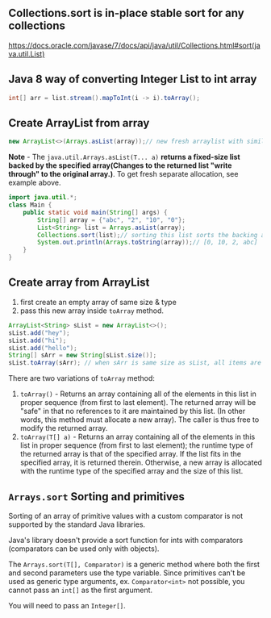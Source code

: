 
## Collections.sort is in-place stable sort for any collections

https://docs.oracle.com/javase/7/docs/api/java/util/Collections.html#sort(java.util.List)

## Java 8 way of converting Integer List to int array

```java
int[] arr = list.stream().mapToInt(i -> i).toArray();
```

## Create ArrayList from array

```java
new ArrayList<>(Arrays.asList(array));// new fresh arraylist with similar contents as array, does not modify the original array
```

**Note** - The `java.util.Arrays.asList(T... a)` **returns a fixed-size list backed by the specified array(Changes to the returned list "write through" to the original array.)**. To get fresh separate allocation, see example above. 

```java
import java.util.*;
class Main {
	public static void main(String[] args) {
		String[] array = {"abc", "2", "10", "0"};
		List<String> list = Arrays.asList(array);
		Collections.sort(list);// sorting this list sorts the backing array
		System.out.println(Arrays.toString(array));// [0, 10, 2, abc]
	}
}
```

## Create array from ArrayList

1. first create an empty array of same size & type
2. pass this new array inside `toArray` method.

```java
ArrayList<String> sList = new ArrayList<>();
sList.add("hey");
sList.add("hi");
sList.add("hello");
String[] sArr = new String[sList.size()];
sList.toArray(sArr); // when sArr is same size as sList, all items are copied over to sAr, the passed arr is also used for type inference
```

There are two variations of `toArray` method:
1. `toArray()` - Returns an array containing all of the elements in this list in proper sequence (from first to last element). The returned array will be "safe" in that no references to it are maintained by this list. (In other words, this method must allocate a new array). The caller is thus free to modify the returned array.
2. `toArray(T[] a)` - Returns an array containing all of the elements in this list in proper sequence (from first to last element); the runtime type of the returned array is that of the specified array. If the list fits in the specified array, it is returned therein. Otherwise, a new array is allocated with the runtime type of the specified array and the size of this list.



## `Arrays.sort` Sorting and primitives

Sorting of an array of primitive values with a custom comparator is not supported by the standard Java libraries.

Java's library doesn't provide a sort function for ints with comparators (comparators can be used only with objects).

The `Arrays.sort(T[], Comparator)` is a generic method where both the first and second parameters use the type variable. Since primitives can't be used as generic type arguments, ex. `Comparator<int>` not possible, you cannot pass an `int[]` as the first argument.

You will need to pass an `Integer[]`.


